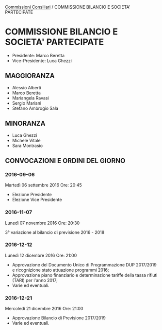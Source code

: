 [Commissioni Consiliari](/data/commissioni-consiliari.md) / COMMISSIONE BILANCIO E SOCIETA' PARTECIPATE

# COMMISSIONE BILANCIO E SOCIETA' PARTECIPATE

- Presidente: Marco Beretta
- Vice-Presidente: Luca Ghezzi
 
## MAGGIORANZA

- Alessio Alberti
- Marco Beretta
- Mariangela Ravasi
- Sergio Mariani
- Stefano Ambrogio Sala
 
## MINORANZA
- Luca Ghezzi 
- Michele Vitale
- Sara Montrasio 

## CONVOCAZIONI E ORDINI DEL GIORNO
 
### 2016-09-06

Martedì 06 settembre 2016
Ore: 20:45

- Elezione Presidente
- Elezione Vice Presidente 

### 2016-11-07

Lunedì 07 novembre 2016
Ore: 20:30

3° variazione al bilancio di previsione 2016 - 2018

### 2016-12-12

Lunedì 12 dicembre 2016
Ore: 21:00

- Approvazione del Documento Unico di Programmazione DUP 2017/2019 e ricognizione stato attuazione programmi 2016;
- Approvazione piano finanziario e determinazione tariffe della tassa rifiuti (TARI) per l'anno 2017;
- Varie ed eventuali.

### 2016-12-21

Mercoledì 21 dicembre 2016
Ore: 21:00

- Approvazione Bilancio di Previsione 2017/2019
- Varie ed eventuali.
